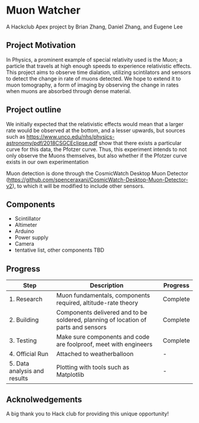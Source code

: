 # Muon Watcher

A Hackclub Apex project by Brian Zhang, Daniel Zhang, and Eugene Lee

## Project Motivation

In Physics, a prominent example of special relativity used is the Muon; a particle that travels at high enough speeds to experience relativistic effects. This project aims to observe time dialation, utilizing scintilators and sensors to detect the change in rate of muons detected. We hope to extend it to muon tomography, a form of imaging by observing the change in rates when muons are absorbed through dense material.

## Project outline

We initially expected that the relativistic effects would mean that a larger rate would be observed at the bottom, and a lesser upwards, but sources such as
https://www.unco.edu/nhs/physics-astronomy/pdf/2018CSGCEclipse.pdf
show that there exists a particular curve for this data, the Pfotzer curve. Thus, this experiment intends to not only observe the Muons themselves, but also whether if the Pfotzer curve exists in our own experimentation

Muon detection is done through the CosmicWatch Desktop Muon Detector (https://github.com/spenceraxani/CosmicWatch-Desktop-Muon-Detector-v2), to which it will be modified to include other sensors.
## Components
- Scintillator
- Altimeter
- Arduino
- Power supply
- Camera
- tentative list, other components TBD

## Progress

| Step   | Description | Progress|
| -------- | ------- | ------ |
| 1. Research | Muon fundamentals, components required, altitude-rate theory  | Complete|
| 2. Building| Components delivered and to be soldered, planning of location of parts and sensors   | Complete |
| 3. Testing  | Make sure components and code are foolproof, meet with engineers | Complete |
| 4. Official Run | Attached to weatherballoon| - |
|5. Data analysis and results| Plotting with tools such as Matplotlib | -|

## Acknolwedgements

A big thank you to Hack club for providing this unique opportunity!
